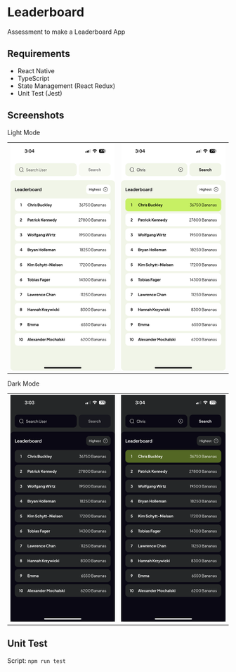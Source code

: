 # Leaderboard

Assessment to make a Leaderboard App

## Requirements

- React Native
- TypeScript
- State Management (React Redux)
- Unit Test (Jest)

## Screenshots

Light Mode
<table>
  <tr>
    <td><img src="src/assets/screenshots/Home(Light).PNG" ></td>
    <td><img src="src/assets/screenshots/Search(Light).PNG" ></td>
  </tr>
 </table>

Dark Mode
 <table>
  <tr>
    <td><img src="src/assets/screenshots/Home(Dark).PNG" ></td>
    <td><img src="src/assets/screenshots/Search(Dark).PNG" ></td>
  </tr>
 </table>

## Unit Test

Script: `npm run test`